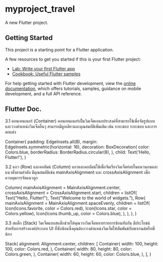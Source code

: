 # myproject_travel

A new Flutter project.

## Getting Started

This project is a starting point for a Flutter application.

A few resources to get you started if this is your first Flutter project:

- [Lab: Write your first Flutter app](https://docs.flutter.dev/get-started/codelab)
- [Cookbook: Useful Flutter samples](https://docs.flutter.dev/cookbook)

For help getting started with Flutter development, view the
[online documentation](https://docs.flutter.dev/), which offers tutorials,
samples, guidance on mobile development, and a full API reference.

Flutter Doc.
-----------------------
3.1 คอนเทนเนอร์ (Container)
คอนเทนเนอร์เป็นวิดเจ็ตเอนกประสงค์ที่สามารถใช้เพื่อจัดรูปแบบและวางตำแหน่งวิดเจ็ตอื่นๆ สามารถมีลูกเดียวและคุณสมบัติเพิ่มเติม เช่น ระยะขอบ ระยะขอบ และการตกแต่ง

Container(
  padding: EdgeInsets.all(8),
  margin: EdgeInsets.symmetric(horizontal: 16),
  decoration: BoxDecoration(
    color: Colors.blue,
    borderRadius: BorderRadius.circular(8),
  ),
  child: Text('Hello, Flutter!'),
)






3.2 แถว (Row) และคอลัมน์ (Column)
แถวและคอลัมน์ใช้เพื่อจัดเรียงวิดเจ็ตย่อยในแนวนอนและแนวตั้งตามลำดับ มีคุณสมบัติเช่น mainAxisAlignment และ crossAxisAlignment เพื่อควบคุมการจัดแนวลูก

Column(
    mainAxisAlignment = MainAxisAlignment.center,
    crossAxisAlignment = CrossAxisAlignment.start,
    children = listOf(
        Text("Hello, Flutter!"),
        Text("Welcome to the world of widgets."),
        Row(
            mainAxisAlignment = MainAxisAlignment.spaceEvenly,
            children = listOf(
                Icon(Icons.favorite, color = Colors.red),
                Icon(Icons.star, color = Colors.yellow),
                Icon(Icons.thumb_up, color = Colors.blue),
            ),
        ),
    ),
)




3.3 สแต็ก (Stack)
วิดเจ็ตแบบสแต็กช่วยให้คุณวางวิดเจ็ตหลายรายการซ้อนทับกัน มีประโยชน์สำหรับการสร้างองค์ประกอบ UI ที่ซับซ้อนซึ่งคุณต้องวางตำแหน่งวิดเจ็ตให้สัมพันธ์กับพาเรนต์หรือพี่น้อง

Stack(
  alignment: Alignment.center,
  children: [
    Container(
      width: 100,
      height: 100,
      color: Colors.red,
    ),
    Container(
      width: 80,
      height: 80,
      color: Colors.green,
    ),
    Container(
      width: 60,
      height: 60,
      color: Colors.blue,
    ),
  ],
)
